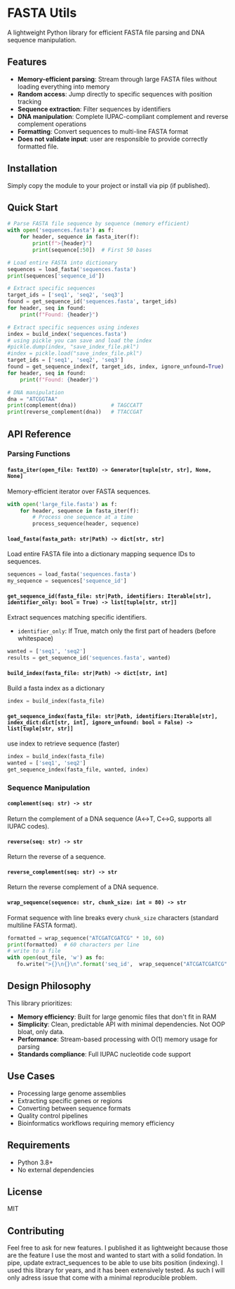 # FASTA Utils

A lightweight Python library for efficient FASTA file parsing and DNA sequence manipulation.

## Features

- **Memory-efficient parsing**: Stream through large FASTA files without loading everything into memory
- **Random access**: Jump directly to specific sequences with position tracking
- **Sequence extraction**: Filter sequences by identifiers
- **DNA manipulation**: Complete IUPAC-compliant complement and reverse complement operations
- **Formatting**: Convert sequences to multi-line FASTA format
- **Does not validate input**: user are responsible to provide correctly formatted file.
## Installation

Simply copy the module to your project or install via pip (if published).

## Quick Start

```python
# Parse FASTA file sequence by sequence (memory efficient)
with open('sequences.fasta') as f:
    for header, sequence in fasta_iter(f):
        print(f">{header}")
        print(sequence[:50])  # First 50 bases

# Load entire FASTA into dictionary
sequences = load_fasta('sequences.fasta')
print(sequences['sequence_id'])

# Extract specific sequences
target_ids = ['seq1', 'seq2', 'seq3']
found = get_sequence_id('sequences.fasta', target_ids)
for header, seq in found:
    print(f"Found: {header}")

# Extract specific sequences using indexes
index = build_index('sequences.fasta')
# using pickle you can save and load the index
#pickle.dump(index, "save_index_file.pkl")
#index = pickle.load("save_index_file.pkl")
target_ids = ['seq1', 'seq2', 'seq3']
found = get_sequence_index(f, target_ids, index, ignore_unfound=True)
for header, seq in found:
    print(f"Found: {header}")

# DNA manipulation
dna = "ATCGGTAA"
print(complement(dna))           # TAGCCATT
print(reverse_complement(dna))   # TTACCGAT
```

## API Reference

### Parsing Functions

#### `fasta_iter(open_file: TextIO) -> Generator[tuple[str, str], None, None]`

Memory-efficient iterator over FASTA sequences.

```python
with open('large_file.fasta') as f:
    for header, sequence in fasta_iter(f):
        # Process one sequence at a time
        process_sequence(header, sequence)
```

#### `load_fasta(fasta_path: str|Path) -> dict[str, str]`

Load entire FASTA file into a dictionary mapping sequence IDs to sequences.

```python
sequences = load_fasta('sequences.fasta')
my_sequence = sequences['sequence_id']
```

#### `get_sequence_id(fasta_file: str|Path, identifiers: Iterable[str], identifier_only: bool = True) -> list[tuple[str, str]]`

Extract sequences matching specific identifiers.

- `identifier_only`: If True, match only the first part of headers (before whitespace)

```python
wanted = ['seq1', 'seq2']
results = get_sequence_id('sequences.fasta', wanted)
```

#### `build_index(fasta_file: str|Path) -> dict[str, int]`

Build a fasta index as a dictionary


```python
index = build_index(fasta_file)
```

#### `get_sequence_index(fasta_file: str|Path, identifiers:Iterable[str], index_dict:dict[str, int], ignore_unfound: bool = False) -> list[tuple[str, str]]`

use index to retrieve sequence (faster)


```python
index = build_index(fasta_file)
wanted = ['seq1', 'seq2']
get_sequence_index(fasta_file, wanted, index)
```

### Sequence Manipulation

#### `complement(seq: str) -> str`
Return the complement of a DNA sequence (A↔T, C↔G, supports all IUPAC codes).

#### `reverse(seq: str) -> str`
Return the reverse of a sequence.

#### `reverse_complement(seq: str) -> str`
Return the reverse complement of a DNA sequence.

#### `wrap_sequence(sequence: str, chunk_size: int = 80) -> str`
Format sequence with line breaks every `chunk_size` characters (standard multiline FASTA format).

```python
formatted = wrap_sequence("ATCGATCGATCG" * 10, 60)
print(formatted)  # 60 characters per line
# write to a file
with open(out_file, 'w') as fo:
   fo.write(">{}\n{}\n".format('seq_id',  wrap_sequence("ATCGATCGATCG" * 10, 80)))
```

## Design Philosophy

This library prioritizes:

- **Memory efficiency**: Built for large genomic files that don't fit in RAM
- **Simplicity**: Clean, predictable API with minimal dependencies. Not OOP bloat, only data.
- **Performance**: Stream-based processing with O(1) memory usage for parsing
- **Standards compliance**: Full IUPAC nucleotide code support

## Use Cases

- Processing large genome assemblies
- Extracting specific genes or regions
- Converting between sequence formats
- Quality control pipelines
- Bioinformatics workflows requiring memory efficiency

## Requirements

- Python 3.8+
- No external dependencies

## License
MIT

## Contributing
Feel free to ask for new features. I published it as lightweight because those are the feature I use the most and wanted to start with a solid fondation.
In pipe, update extract_sequences to be able to use bits position (indexing).
I used this library for years, and it has been extensively tested. As such I will only adress issue that come with a minimal reproducible problem.
